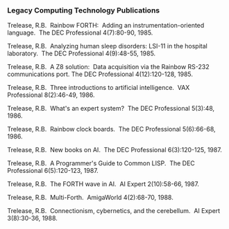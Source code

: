 ### Legacy Computing Technology Publications

Trelease, R.B.  Rainbow FORTH:  Adding an instrumentation-oriented 
	language.  The DEC Professional 4(7):80-90, 1985.

Trelease, R.B.  Analyzing human sleep disorders: LSI-11 in the hospital 
	laboratory.  The DEC Professional 4(9):48-55, 1985.

Trelease, R.B.  A Z8 solution:  Data acquisition via the Rainbow RS-232 
	communications port. The  DEC Professional 4(12):120-128, 1985.

Trelease, R.B.  Three introductions to artificial intelligence.  VAX Professional 
	8(2):46-49, 1986.

Trelease, R.B.  What's an expert system?  The DEC Professional 5(3):48, 1986.

Trelease, R.B.  Rainbow clock boards.  The DEC Professional 5(6):66-68, 
	1986.

Trelease, R.B.  New books on AI.  The DEC Professional 6(3):120-125, 1987.

Trelease, R.B.  A Programmer's Guide to Common LISP.  The DEC
 	Professional 6(5):120-123, 1987.

Trelease, R.B.  The FORTH wave in AI.  AI Expert 2(10):58-66, 1987.

Trelease, R.B.  Multi-Forth.  AmigaWorld 4(2):68-70, 1988.

Trelease, R.B.  Connectionism, cybernetics, and the cerebellum.  AI Expert 
	3(8):30-36, 1988.
